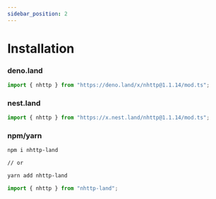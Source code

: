 ```yaml
---
sidebar_position: 2
---
```


# Installation

### deno.land

```ts
import { nhttp } from "https://deno.land/x/nhttp@1.1.14/mod.ts";
```

### nest.land

```ts
import { nhttp } from "https://x.nest.land/nhttp@1.1.14/mod.ts";
```

### npm/yarn

```bash
npm i nhttp-land

// or

yarn add nhttp-land
```

```ts
import { nhttp } from "nhttp-land";
```